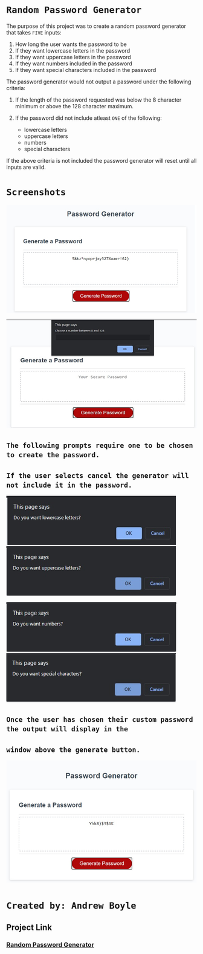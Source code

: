 # ```Random Password Generator```

The purpose of this project was to create a random password generator that takes ```FIVE``` inputs:

1. How long the user wants the password to be
2. If they want lowercase letters in the password
3. If they want uppercase letters in the password
4. If they want numbers included in the password
5. If they want special characters included in the password


The password generator would not output a password under the following criteria:

1. If the length of the password requested was below the 8 character minimum 
or above the 128 character maximum.

2. If the password did not include atleast ```ONE``` of the following:

    - lowercase letters 
    - uppercase letters
    - numbers
    - special characters

If the above criteria is not included the password generator will reset until all inputs are
valid.

# ```Screenshots```

![Screenshot of password generator](PasswordGenScreenshots/PasswordGenSS.jpg)

![Screen shot of password length prompt](PasswordGenScreenshots/charLengthPromptSS.jpg)

## ```The following prompts require one to be chosen to create the password.``` 
## ```If the user selects cancel the generator will not include it in the password.```

![Screen shot of lowercase letters prompt ](PasswordGenScreenshots/lowerCasePromptSS.jpg)
![Screen shot of uppercase letters prompt](PasswordGenScreenshots/upperCasePromptSS.jpg)

![Screen shot of numbers prompt](PasswordGenScreenshots/numbersPromptSS.jpg)
![Screen shot of special characters prompt](PasswordGenScreenshots/specialCharPromptSS.jpg)

## ```Once the user has chosen their custom password the output will display in the```
## ```window above the generate button.```

![Screen shot a password generated](PasswordGenScreenshots/passwordGenOutputSS.jpg)

# ```Created by: Andrew Boyle```

## Project Link

### [Random Password Generator](https://andyb2.github.io/RandomPasswordGenerator/ "Link to project")

